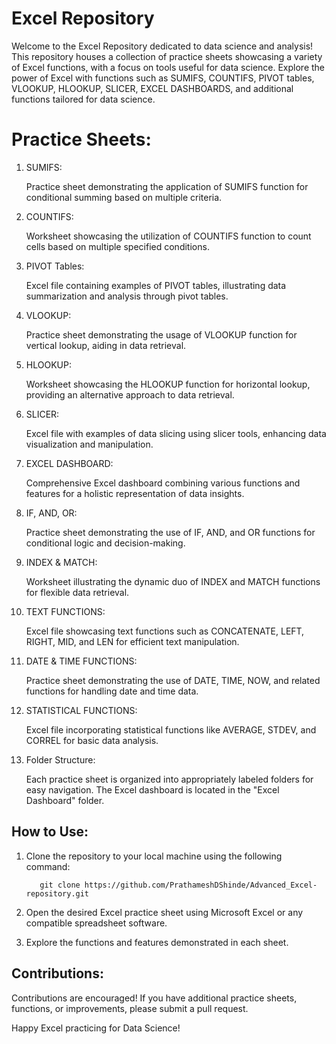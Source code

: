  # Excel Repository
Welcome to the Excel Repository dedicated to data science and analysis! This repository houses a collection of practice sheets showcasing a variety of Excel functions, with a focus on tools useful for data science. Explore the power of Excel with functions such as SUMIFS, COUNTIFS, PIVOT tables, VLOOKUP, HLOOKUP, SLICER, EXCEL DASHBOARDS, and additional functions tailored for data science.

# Practice Sheets:
1.  SUMIFS:  
    
    Practice sheet demonstrating the application of SUMIFS function for conditional summing based on multiple criteria.
    
2. COUNTIFS:

    Worksheet showcasing the utilization of COUNTIFS function to count cells based on multiple specified conditions.
    
3. PIVOT Tables:

    Excel file containing examples of PIVOT tables, illustrating data summarization and analysis through pivot tables.
    
4. VLOOKUP:
   
    Practice sheet demonstrating the usage of VLOOKUP function for vertical lookup, aiding in data retrieval.
    
5. HLOOKUP:

    Worksheet showcasing the HLOOKUP function for horizontal lookup, providing an alternative approach to data retrieval.
6. SLICER:

    Excel file with examples of data slicing using slicer tools, enhancing data visualization and manipulation.
7. EXCEL DASHBOARD:

    Comprehensive Excel dashboard combining various functions and features for a holistic representation of data insights.
8. IF, AND, OR:

    Practice sheet demonstrating the use of IF, AND, and OR functions for conditional logic and decision-making.
9. INDEX & MATCH:

    Worksheet illustrating the dynamic duo of INDEX and MATCH functions for flexible data retrieval.
10. TEXT FUNCTIONS:

    Excel file showcasing text functions such as CONCATENATE, LEFT, RIGHT, MID, and LEN for efficient text manipulation.
11. DATE & TIME FUNCTIONS:

    Practice sheet demonstrating the use of DATE, TIME, NOW, and related functions for handling date and time data.
12. STATISTICAL FUNCTIONS:

    Excel file incorporating statistical functions like AVERAGE, STDEV, and CORREL for basic data analysis.
13. Folder Structure:

    Each practice sheet is organized into appropriately labeled folders for easy navigation.
    The Excel dashboard is located in the "Excel Dashboard" folder.
## How to Use:
1. Clone the repository to your local machine using the following command:

          git clone https://github.com/PrathameshDShinde/Advanced_Excel-repository.git

2. Open the desired Excel practice sheet using Microsoft Excel or any compatible spreadsheet software.

3. Explore the functions and features demonstrated in each sheet.

## Contributions:
Contributions are encouraged! If you have additional practice sheets, functions, or improvements, please submit a pull request.

Happy Excel practicing for Data Science!
